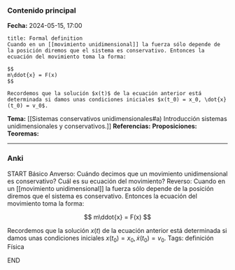 ### Contenido principal

**Fecha:** 2024-05-15, 17:00

```ad-formal
title: Formal definition
Cuando en un [[movimiento unidimensional]] la fuerza sólo depende de la posición diremos que el sistema es conservativo. Entonces la ecuación del movimiento toma la forma:

$$
m\ddot{x} = F(x)
$$

Recordemos que la solución $x(t)$ de la ecuación anterior está determinada si damos unas condiciones iniciales $x(t_0) = x_0, \dot{x}(t_0) = v_0$.
```

**Tema:** [[Sistemas conservativos unidimensionales#a) Introducción sistemas unidimensionales y conservativos.]]
**Referencias:**
**Proposiciones:**
**Teoremas:**

---
### Anki

START
Básico
Anverso: Cuándo decimos que un movimiento unidimensional es conservativo? Cuál es su ecuación del movimiento?
Reverso: Cuando en un [[movimiento unidimensional]] la fuerza sólo depende de la posición diremos que el sistema es conservativo. Entonces la ecuación del movimiento toma la forma:

$$
m\ddot{x} = F(x)
$$

Recordemos que la solución $x(t)$ de la ecuación anterior está determinada si damos unas condiciones iniciales $x(t_0) = x_0, \dot{x}(t_0) = v_0$.
Tags: definición Física
<!--ID: 1718442849561-->
END
